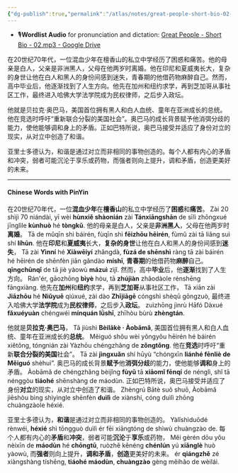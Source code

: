 ```yaml
---
{"dg-publish":true,"permalink":"/atlas/notes/great-people-short-bio-02-barack-obama/"}
---
```


- 🎙️**Wordlist Audio** for pronunciation and dictation: [Great People - Short Bio - 02.mp3 - Google Drive](https://drive.google.com/file/d/1Ogs4IXSWFm7UuV2_NUmzq5BePq342qel/view?usp=drive_link)

在20世纪70年代，一位混血少年在檀香山的私立中学经历了困惑和痛苦。他的母亲是白人，父亲是非洲黑人，父母在他两岁时离婚。他在印尼和夏威夷长大，复杂的身世让他在白人和黑人的身份间感到迷失，青春期的他借药物麻醉自己。然而，高中毕业后，他逐渐找到了人生方向。他先在加州和纽约求学，再到芝加哥从事社区工作，最终进入哈佛大学法学院成为民权律师，之后步入政坛。

他就是贝拉克·奥巴马，美国首位拥有黑人和白人血统、童年在亚洲成长的总统。他在竞选时呼吁“重新联合分裂的美国社会”。奥巴马的成长背景赋予他消弭分歧的能力，使他能够调和身上的矛盾。正如巴特所说，奥巴马接受并适应了身份对立的现实，从对立中创造了和谐。

亚里士多德认为，和谐是通过对立而非相同的事物创造的。每个人都有内心的矛盾和冲突，弱者可能沉沦于享乐或药物，而强者则向上提升，调和矛盾，创造更美好的未来。

---

#### Chinese Words with PinYin

在20世纪70年代，一位**混血少年**在**檀香山**的私立中学经历了**困惑**和**痛苦**。
Zài 20 shìjì 70 niándài, yī wèi **hùnxiě shàonián** zài **Tánxiāngshān** de sīlì zhōngxué jīnglìle **kùnhuò** hé **tòngkǔ**.
他的母亲是白人，父亲是**非洲黑人**，父母在他两岁时**离婚**。
Tā de mǔqīn shì báirén, fùqīn shì **fēizhōu hēirén**, fùmǔ zài tā liǎng suì shí **líhūn**. 
他在**印尼**和**夏威夷**长大，**复杂的身世**让他在白人和黑人的身份间感到**迷失**，
Tā zài **Yìnní** hé **Xiàwēiyí** zhǎngdà, **fùzá de shēnshì** ràng tā zài báirén hé hēirén de shēnfèn jiān gǎndào **míshī**, 
**青春期**的他借药物**麻醉**自己。
**qīngchūnqī** de tā jiè yàowù **mázuì** zìjǐ. 
然而，高中**毕业**后，他**逐渐**找到了人生方向。
Rán'ér, gāozhōng **bìyè** hòu, tā **zhújiàn** zhǎodàole rénshēng fāngxiàng. 
他先在**加州**和**纽约**求学，再到**芝加哥**从事社区工作，
Tā xiān zài **Jiāzhōu** hé **Niǔyuē** qiúxué, zài dào **Zhījiāgē** cóngshì shèqū gōngzuò, 
最终进入哈佛大学**法学院**成为**民权律师**，之后步入**政坛**。
zuìzhōng jìnrù Hāfó Dàxué **fǎxuéyuàn** chéngwéi **mínquán lǜshī**, zhīhòu bùrù **zhèngtán**.

他就是**贝拉克·奥巴马**，
Tā jiùshì **Bèilākè · Àobāmǎ**, 
美国首位拥有黑人和白人血统、童年在亚洲成长的**总统**。
Měiguó shǒu wèi yǒngyǒu hēirén hé báirén xiětǒng, tóngnián zài Yàzhōu chéngzhǎng de **zǒngtǒng**. 
他在**竞选**时呼吁“重新**联合分裂的美国**社会”。
Tā zài **jìngxuǎn** shí hūyù “chóngxīn **liánhé fēnliè de Měiguó** shèhuì”. 
奥巴马的成长背景**赋予**他**消弭分歧**的能力，使他能够**调和**身上的矛盾。
Àobāmǎ de chéngzhǎng bèijǐng **fùyǔ** tā **xiāomǐ fēnqí** de nénglì, shǐ tā nénggòu **tiáohé** shēnshàng de máodùn. 
正如巴特所说，奥巴马接受并适应了身份**对立**的现实，从对立中创造了和谐。
Zhèngrú Bātè suǒ shuō, Àobāmǎ jiēshòu bìng shìyìngle shēnfèn **duìlì** de xiànshí, cóng duìlì zhōng chuàngzàole héxié.

亚里士多德认为，**和谐**是通过对立而非相同的事物创造的。
Yàlǐshìduōdé rènwéi, **héxié** shì tōngguò duìlì ér fēi xiāngtóng de shìwù chuàngzào de. 
每个人都有内心的**矛盾**和**冲突**，弱者可能**沉沦**于**享乐**或药物，
Měi gèrén dōu yǒu nèixīn de **máodùn** hé **chōngtū**, ruòzhě kěnéng **chénlún** yú **xiǎnglè** huò yàowù, 
而**强者**则向上提升，**调和矛盾**，**创造**更美好的未来。
ér **qiángzhě** zé xiàngshàng tíshēng, **tiáohé máodùn**, **chuàngzào** gèng měihǎo de wèilái.